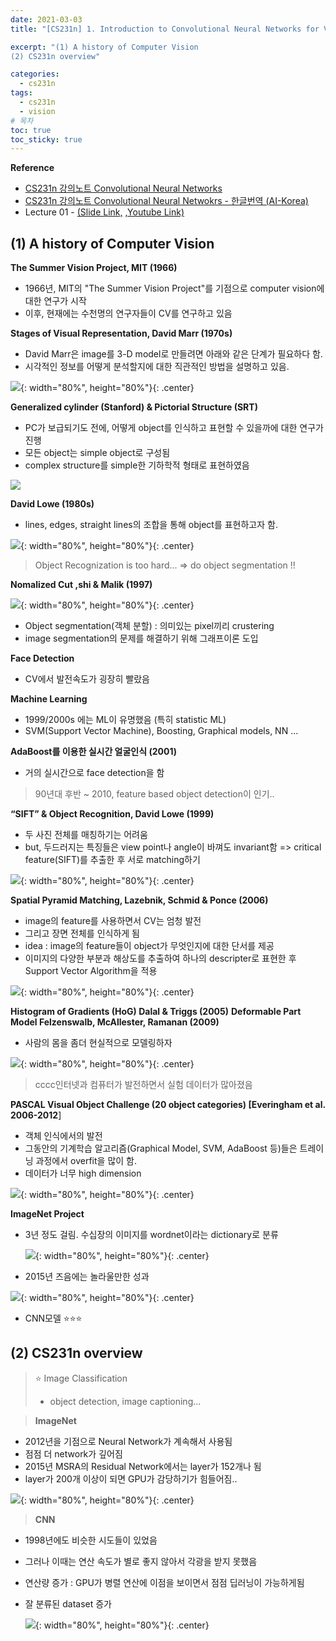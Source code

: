 ```yaml
---
date: 2021-03-03
title: "[CS231n] 1. Introduction to Convolutional Neural Networks for Visual Recognition"

excerpt: "(1) A history of Computer Vision
(2) CS231n overview"

categories: 
  - cs231n
tags: 
  - cs231n
  - vision
# 목차
toc: true  
toc_sticky: true 
---
```




**Reference**

- [CS231n 강의노트 Convolutional Neural Networks](http://cs231n.github.io/convolutional-networks/)
- [CS231n 강의노트 Convolutional Neural Netwokrs - 한글번역 (AI-Korea)](http://aikorea.org/cs231n/convolutional-networks/)
- Lecture 01 - [(Slide Link,](http://cs231n.stanford.edu/slides/2017/cs231n_2017_lecture1.pdf) [,Youtube Link)](https://www.youtube.com/watch?v=vT1JzLTH4G4&list=PLC1qU-LWwrF64f4QKQT-Vg5Wr4qEE1Zxk)



## (1) A history of Computer Vision

**The Summer Vision Project, MIT (1966)**

- 1966년, MIT의 "The Summer Vision Project"를 기점으로 computer vision에 대한 연구가 시작
- 이후, 현재에는 수천명의 연구자들이 CV를 연구하고 있음


**Stages of Visual Representation, David Marr (1970s)**

- David Marr은 image를 3-D model로 만들려면 아래와 같은 단계가 필요하다 함.
- 시각적인 정보를 어떻게 분석할지에 대한 직관적인 방법을 설명하고 있음.

![](/assets/images/cs231n/lec1/image-20210302152311898.png){: width="80%", height="80%"}{: .center}



**Generalized cylinder (Stanford) & Pictorial Structure (SRT)**

- PC가 보급되기도 전에, 어떻게 object를 인식하고 표현할 수 있을까에 대한 연구가 진행
- 모든 object는 simple object로 구성됨
- complex structure를 simple한 기하학적 형태로 표현하였음

![]("/assets/images/cs231n/lec1/image-20210220154536301.png )



**David Lowe (1980s)**

- lines, edges, straight lines의 조합을 통해 object를 표현하고자 함.

![](/assets/images/cs231n/lec1/image-20210220154934830.png){: width="80%", height="80%"}{: .center}



> Object Recognization is too hard... => do object segmentation !!

**Nomalized Cut ,shi & Malik (1997)**

![](/assets/images/cs231n/lec1/image-20210220160000141.png){: width="80%", height="80%"}{: .center}

- Object segmentation(객체 분할) : 의미있는 pixel끼리 crustering
- image segmentation의 문제를 해결하기 위해 그래프이론 도입


**Face Detection**

- CV에서 발전속도가 굉장히 빨랐음


**Machine Learning**

- 1999/2000s 에는 ML이 유명했음 (특히 statistic ML)
- SVM(Support Vector Machine), Boosting, Graphical models, NN ...


**AdaBoost를 이용한 실시간 얼굴인식 (2001)**

- 거의 실시간으로 face detection을 함


> 90년대 후반 ~ 2010, feature based object detection이 인기..


**“SIFT” & Object Recognition, David Lowe (1999)**

- 두 사진 전체를 매칭하기는 어려움
- but, 두드러지는 특징들은 view point나 angle이 바껴도 invariant함
  => critical feature(SIFT)를 추출한 후 서로 matching하기 

![](/assets/images/cs231n/lec1/image-20210220161328089.png){: width="80%", height="80%"}{: .center}


**Spatial Pyramid Matching, Lazebnik, Schmid & Ponce (2006)**

- image의 feature를 사용하면서 CV는 엄청 발전
- 그리고 장면 전체를 인식하게 됨
- idea : image의 feature들이 object가 무엇인지에 대한 단서를 제공
- 이미지의 다양한 부분과 해상도를 추출하여 하나의 descripter로 표현한 후 Support Vector Algorithm을 적용

![](/assets/images/cs231n/lec1/image-20210220161631792.png){: width="80%", height="80%"}{: .center}


**Histogram of Gradients (HoG) Dalal & Triggs (2005)**
**Deformable Part Model Felzenswalb, McAllester, Ramanan (2009)**

- 사람의 몸을 좀더 현실적으로 모델링하자

![](/assets/images/cs231n/lec1/image-20210220162243035.png){: width="80%", height="80%"}{: .center}

> cccc인터넷과 컴퓨터가 발전하면서 실험 데이터가 많아졌음


**PASCAL Visual Object Challenge (20 object categories) [Everingham et al. 2006-2012**]

- 객체 인식에서의 발전
- 그동안의 기계학습 알고리즘(Graphical Model, SVM, AdaBoost 등)들은 트레이닝 과정에서 overfit을 많이 함.
- 데이터가 너무 high dimension

![](/assets/images/cs231n/lec1/image-20210302130806367.png){: width="80%", height="80%"}{: .center}

**ImageNet Project**

- 3년 정도 걸림. 수십장의 이미지를 wordnet이라는 dictionary로 분류

  ![](/assets/images/cs231n/lec1/image-20210302131356235.png){: width="80%", height="80%"}{: .center}

- 2015년 즈음에는 놀라울만한 성과

![](/assets/images/cs231n/lec1/image-20210302131544739.png){: width="80%", height="80%"}{: .center}

- CNN모델 ⭐⭐⭐ 



## (2) CS231n overview

> ⭐ Image Classification
>
> - object detection, image captioning...



> **ImageNet**

- 2012년을 기점으로  Neural Network가 계속해서 사용됨
- 점점 더 network가 깊어짐
- 2015년 MSRA의 Residual Network에서는 layer가 152개나 됨
- layer가 200개 이상이 되면 GPU가 감당하기가 힘들어짐..

![](/assets/images/cs231n/lec1/image-20210302132001814.png){: width="80%", height="80%"}{: .center}

> **CNN**

- 1998년에도 비슷한 시도들이 있었음

- 그러나 이때는 연산 속도가 별로 좋지 않아서 각광을 받지 못했음

- 연산량 증가 : GPU가 병렬 연산에 이점을 보이면서 점점 딥러닝이 가능하게됨

- 잘 분류된 dataset 증가

  ![](/assets/images/cs231n/lec1/image-20210302132416567.png){: width="80%", height="80%"}{: .center}

  















